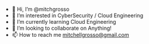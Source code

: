 - 👋 Hi, I’m @mitchgrosso
- 👀 I’m interested in CyberSecurity / Cloud Engineering
- 🌱 I’m currently learning Cloud Engineering
- 💞️ I’m looking to collaborate on Anything! 
- 📫 How to reach me mitchellgrosso@gmail.com

<!---
mitchgrosso/mitchgrosso is a ✨ special ✨ repository because its `README.md` (this file) appears on your GitHub profile.
You can click the Preview link to take a look at your changes.
--->
